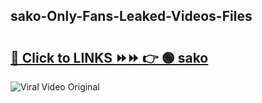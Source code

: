 
 ## sako-Only-Fans-Leaked-Videos-Files

# <h2><a href="https://mediaupload.pro?sako">🔗 Click to LINKS ⏩⏩ 👉 🟢 sako </a></h2>

<a href="https://mediaupload.pro?sako" rel="nofollow" data-target="animated-image.originalLink"><img src="https://i.ibb.co.com/xMMVF88/686577567.gif" alt="Viral Video Original" style="max-width: 100%; display: inline-block;" data-target="animated-image.originalImage"></a>